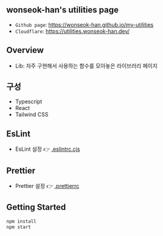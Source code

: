 ## wonseok-han's utilities page

* `Github page`: https://wonseok-han.github.io/my-utilities
* `Cloudflare`: https://utilities.wonseok-han.dev/

## Overview

* Lib: 자주 구현해서 사용하는 함수를 모아놓은 라이브러리 페이지

## 구성

* Typescript
* React
* Tailwind CSS

## EsLint

* EsLint 설정 👉 [.eslintrc.cjs](./.eslintrc.js)

## Prettier

* Prettier 설정 👉 [.prettierrc](./.prettierrc.js)

## Getting Started

```bash
npm install
npm start
```
